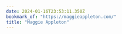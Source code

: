 ```yaml
---
date: 2024-01-16T23:53:11.350Z
bookmark_of: "https://maggieappleton.com/"
title: "Maggie Appleton"
---
```

